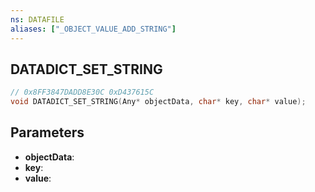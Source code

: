 ```yaml
---
ns: DATAFILE
aliases: ["_OBJECT_VALUE_ADD_STRING"]
---
```

## DATADICT_SET_STRING

```c
// 0x8FF3847DADD8E30C 0xD437615C
void DATADICT_SET_STRING(Any* objectData, char* key, char* value);
```


## Parameters
* **objectData**: 
* **key**: 
* **value**: 

